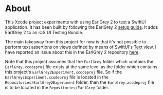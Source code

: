 # About

This Xcode project experiments with using EarlGrey 2 to test a SwiftUI application. It has been built by following the EarlGrey 2 [setup guide](https://github.com/google/EarlGrey/blob/earlgrey2/docs/setup.md). It adds EarlGrey 2 to an iOS UI Testing Bundle.

The main takeaway from this project for now is that it's not possible to perform text assertions on views defined by means of SwiftUI's [Text](https://developer.apple.com/documentation/swiftui/text) view. I have reported an issue about this in the EarlGrey 2 repository [here](https://github.com/google/EarlGrey/issues/1679).

Note that this project assumes that the `EarlGrey` folder which contains the `EarlGrey.xcodeproj` file exists at the same level as the folder which contains this project's `EarlGrey2Experiment.xcodeproj` file. So if the `EarlGrey2Experiment.xcodeproj` file is located in the `Repositories/EarlGrey2Experiment` folder, then the `EarlGrey.xcodeproj` file is to be located in the `Repositories/EarlGrey` folder.
